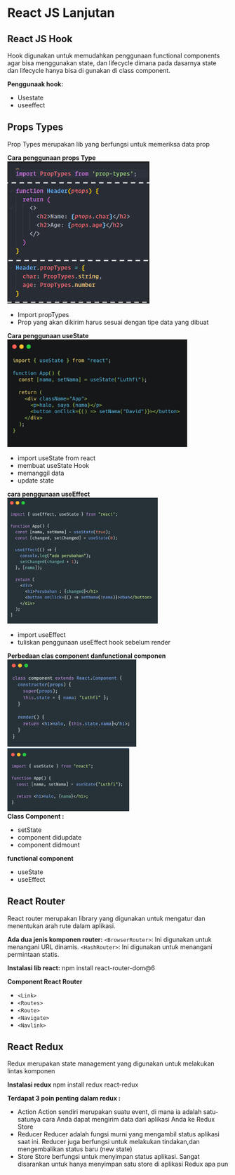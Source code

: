 # **React JS Lanjutan**

## **React JS Hook**
Hook digunakan untuk memudahkan penggunaan functional components agar bisa menggunakan state, dan lifecycle dimana pada dasarnya state dan lifecycle hanya bisa di gunakan di class component.

**Penggunaak hook:**
-	Usestate
-	useeffect

## **Props Types**
Prop Types merupakan lib yang berfungsi untuk memeriksa data prop

**Cara penggunaan props Type**<br>
 ![alt text](img/1.png)
-	Import propTypes
-	Prop yang akan dikirim harus sesuai dengan tipe data yang dibuat

**Cara penggunaan useState**<br>
 ![alt text](img/2.png)
-	import useState from react
-	membuat useState Hook
-	memanggil data
-	update state

**cara penggunaan useEffect**<br>
 ![alt text](img/3.png)
-	import useEffect
-	tuliskan penggunaan useEffect hook sebelum render

**Perbedaan clas component danfunctional componen**<br>
   ![alt text](img/4.png)<br>![alt text](img/5.png)<br>
**Class Component :**
-	setState
-	component didupdate
-	component didmount

**functional component**
-	useState
-	useEffect

## **React Router**
React router merupakan library yang digunakan untuk mengatur dan menentukan arah rute dalam aplikasi.

**Ada dua jenis komponen router:**
`<BrowserRouter>`: Ini digunakan untuk menangani URL dinamis.
`<HashRouter>`: Ini digunakan untuk menangani permintaan statis.


**Instalasi lib react:**
npm install react-router-dom@6

**Component React Router**
-	`<Link>`
-	`<Routes>`
-	`<Route>`
-	`<Navigate>`
-	`<Navlink>`

## **React Redux**
Redux merupakan state management yang digunakan untuk melakukan lintas komponen

**Instalasi redux**
npm install redux react-redux

**Terdapat 3 poin penting dalam redux :**
- Action
Action sendiri merupakan suatu event, di mana ia adalah satu-satunya cara Anda dapat mengirim data dari aplikasi Anda ke Redux Store
- Reducer
Reducer adalah fungsi murni yang mengambil status aplikasi saat ini. Reducer juga berfungsi untuk melakukan tindakan,dan mengembalikan status baru (new state)
- Store
Store berfungsi untuk menyimpan status aplikasi. Sangat disarankan untuk hanya menyimpan satu store di aplikasi Redux apa pun


